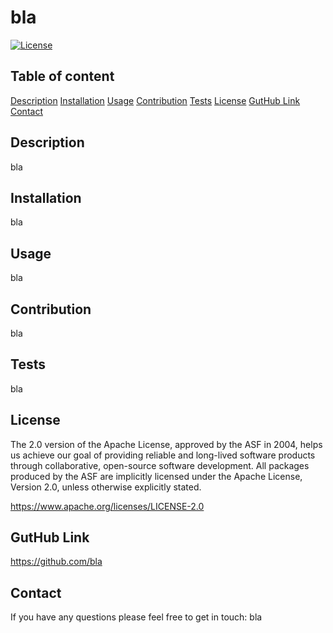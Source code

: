 # bla
  [![License](https://img.shields.io/badge/License-Apache%202.0-blue.svg)](https://opensource.org/licenses/Apache-2.0)

## Table of content
[Description](#description-id)
[Installation](#installation-id)
[Usage](#usage-id)
[Contribution](#contribution-id)
[Tests](#tests-id)
[License](#license-id)
[GutHub Link](#github-id)
[Contact](#contact-id)

## <a name="description-id">Description</a>
bla

## <a name="installation-id">Installation</a>
bla

## <a name="usage-id">Usage</a>
bla

## <a name="contribution-id">Contribution</a>
bla

## <a name="tests-id">Tests</a>
bla

## <a name="license-id">License</a>
The 2.0 version of the Apache License, approved by the ASF in 2004, helps us achieve our goal of providing reliable and long-lived software products through collaborative, open-source software development. All packages produced by the ASF are implicitly licensed under the Apache License, Version 2.0, unless otherwise explicitly stated.

https://www.apache.org/licenses/LICENSE-2.0

## <a name="github-id">GutHub Link</a>
https://github.com/bla

## <a name="contact-id">Contact</a>
If you have any questions please feel free to get in touch:
bla
